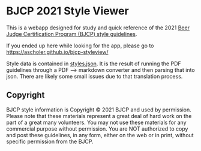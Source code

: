 # BJCP 2021 Style Viewer

This is a webapp designed for study and quick reference of the 2021 [Beer Judge Certification Program (BJCP) style guidelines](https://www.bjcp.org/bjcp-style-guidelines/).

If you ended up here while looking for the app, please go to https://ascholer.github.io/bjcp-styleview/

Style data is contained in [styles.json](styles.json). It is the result of running the PDF guidelines through a PDF --> markdown converter and then parsing that into json. There are likely some small issues due to that translation process.

## Copyright

BJCP style information is Copyright &copy; 2021 BJCP and used by permission. Please note that these materials represent a great deal of hard work on the part of a great many volunteers. You may not use these materials for any commercial purpose without permission. You are NOT authorized to copy and post these guidelines, in any form, either on the web or in print, without specific permission from the BJCP.  
